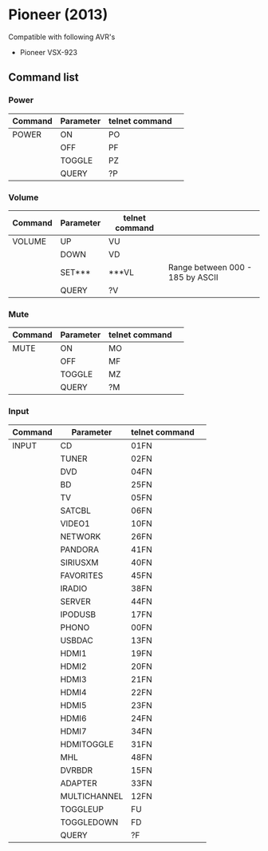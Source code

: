 # Pioneer (2013)

Compatible with following AVR's
- Pioneer VSX-923

## Command list

### Power
| Command  	            | Parameter         | telnet command   	|                                   |
| ---------------------	| -----------------	| ----------------- | --------------------------------- |
| POWER                 | ON   	            | PO   	            |
|                       | OFF  	            | PF               	|
|                       | TOGGLE  	        | PZ              	|
|                       | QUERY             | ?P                |

### Volume
| Command  	            | Parameter         | telnet command   	|                                   |
| ---------------------	| -----------------	| ----------------- | --------------------------------- |
| VOLUME                | UP   	            | VU   	            |                                   |
|                       | DOWN  	        | VD               	|                                   |
|                       | SET***  	        | ***VL           	| Range between 000 - 185 by ASCII  |
|                       | QUERY             | ?V                |                                   |

### Mute
| Command  	            | Parameter         | telnet command   	|                                   |
| ---------------------	| -----------------	| ----------------- | --------------------------------- |
| MUTE                  | ON   	            | MO   	            |
|                       | OFF  	            | MF               	|
|                       | TOGGLE  	        | MZ              	|
|                       | QUERY             | ?M                |

### Input
| Command  	            | Parameter         | telnet command   	|                                   |
| ---------------------	| -----------------	| ----------------- | --------------------------------- |
| INPUT                 | CD   	            | 01FN 	            |                                   |
|                       | TUNER  	        | 02FN 	            |                                   |
|                       | DVD   	        | 04FN 	            |                                   |
|                       | BD   	            | 25FN 	            |                                   |
|                       | TV   	            | 05FN 	            |                                   |
|                       | SATCBL 	        | 06FN 	            |                                   |
|                       | VIDEO1   	        | 10FN   	        |                                   |
|                       | NETWORK	        | 26FN 	            |                                   |
|                       | PANDORA	        | 41FN 	            |                                   |
|                       | SIRIUSXM          | 40FN 	            |                                   |
|                       | FAVORITES         | 45FN 	            |                                   |
|                       | IRADIO            | 38FN 	            |                                   |
|                       | SERVER 	        | 44FN 	            |                                   |
|                       | IPODUSB	        | 17FN 	            |                                   |
|                       | PHONO 	        | 00FN 	            |                                   |
|                       | USBDAC 	        | 13FN 	            |                                   |
|                       | HDMI1 	        | 19FN 	            |                                   |
|                       | HDMI2 	        | 20FN 	            |                                   |
|                       | HDMI3 	        | 21FN 	            |                                   |
|                       | HDMI4 	        | 22FN 	            |                                   |
|                       | HDMI5 	        | 23FN 	            |                                   |
|                       | HDMI6 	        | 24FN 	            |                                   |
|                       | HDMI7 	        | 34FN 	            |                                   |
|                       | HDMITOGGLE        | 31FN 	            |                                   |
|                       | MHL 	            | 48FN 	            |                                   |
|                       | DVRBDR 	        | 15FN 	            |                                   |
|                       | ADAPTER	        | 33FN 	            |                                   |
|                       | MULTICHANNEL      | 12FN 	            |                                   |
|                       | TOGGLEUP          | FU 	            |                                   |
|                       | TOGGLEDOWN        | FD 	            |                                   |
|                       | QUERY 	        | ?F 	            |                                   |